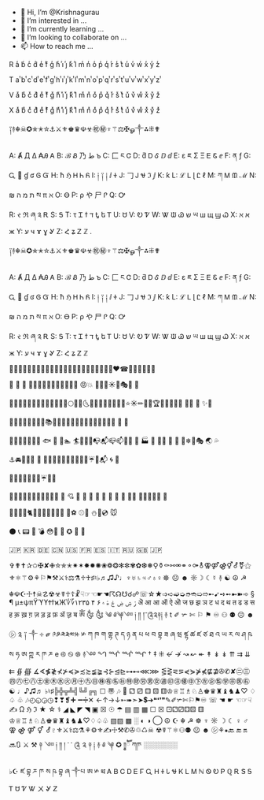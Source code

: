 - 👋 Hi, I’m @Krishnagurau
- 👀 I’m interested in ...
- 🌱 I’m currently learning ...
- 💞️ I’m looking to collaborate on ...
- 📫 How to reach me ...

<!---
Krishnagurau/Krishnagurau is a ✨ special ✨ repository because its `README.md` (this file) appears on your GitHub profile.
You can click the Preview link to take a look at your changes.
--->

R
 aͬ bͬ cͬ dͬ eͬ fͬ gͬ hͬ iͬ jͬ kͬ lͬ mͬ nͬ oͬ pͬ qͬ rͬ sͬ tͬ uͬ vͬ wͬ xͬ yͬ zͬ

T
 aͭ bͭ cͭ dͭ eͭ fͭ gͭ hͭ iͭ jͭ kͭ lͭ mͭ nͭ oͭ pͭ qͭ rͭ sͭ tͭ uͭ vͭ wͭ xͭ yͭ zͭ

V
 aͮ bͮ cͮ dͮ eͮ fͮ gͮ hͮ iͮ jͮ kͮ lͮ mͮ nͮ oͮ pͮ qͮ rͮ sͮ tͮ uͮ vͮ wͮ xͮ yͮ zͮ

X
aͯ bͯ cͯ dͯ eͯ fͯ gͯ hͯ iͯ jͯ kͯ lͯ mͯ nͯ oͯ pͯ qͯ rͯ sͯ tͯ uͯ vͯ wͯ xͯ yͯ zͯ

༑࿈☬☠✪✯✭✮⚓⚔⚜♚♛☫☣㊗㊙♆⚚⚖✠ௐ༒⁂⁜✟

A: Ⱥ Д ∆ ₳Ꭿ Ꭺ
B: ℬ Ᏸ 乃  ط  ъ
C: 匚  ང  Ꮳ
D: ƌ Ꭰ Ꮄ ⅅ ⅆ
E: ε  ཇ  Σ  Ξ Ꭼ Ꮛ ⅇ
F: ན ƒ
G: Ꮹ  𠂎 ɠ ʛ Ꮆ Ᏻ
H: ħ ℌ Ꮋ Ꮒ Ᏺ 
I: ༏ ༑ ༐ ⅈ  Ꮠ
J: 𠃌 Ꭻ Ꮰ ℑ ⅉ
K: ƙ
L: ℒ  Ꮮ  ɭ  Ꮭ ℓ
M: ཀ Ꮇ ᙢ ℳ
N: ₪  ת  מ  ה  ས  π ℵ
O: Ꮎ
P: ρ  や  尸 Ꮅ
Q: Ꭴ  
R: ર  ℜ  ཞ ༉ Ꭱ
S: Ꭶ
T: τ  Ꮖ  ϯ  ד  Ꮏ ե Ꭲ
U: Ꮜ
V: Ꭷ Ꮴ
W: Ꮤ ᙡ Ꮚ  ש  ཡ  ш  щ ϣ Ꮗ
X: ℵ  א  ж 
Y: ע  ч ɤ ɣ Ꮍ
Z: Հ ʑ Ꮓ ℤ
.


༑࿈☬☠✪✯✭✮⚓⚔⚜♚♛☫☣㊗㊙♆⚚⚖✠ௐ༒⁂⁜✟

A: Ⱥ Д ∆ ₳Ꭿ Ꭺ
B: ℬ Ᏸ 乃  ط  ъ
C: 匚  ང  Ꮳ
D: ƌ Ꭰ Ꮄ ⅅ ⅆ
E: ε  ཇ  Σ  Ξ Ꭼ Ꮛ ⅇ
F: ན ƒ
G: Ꮹ  𠂎 ɠ ʛ Ꮆ Ᏻ
H: ħ ℌ Ꮋ Ꮒ Ᏺ 
I: ༏ ༑ ༐ ⅈ  Ꮠ
J: 𠃌 Ꭻ Ꮰ ℑ ⅉ
K: ƙ
L: ℒ  Ꮮ  ɭ  Ꮭ ℓ
M: ཀ Ꮇ ᙢ ℳ
N: ₪  ת  מ  ה  ས  π ℵ
O: Ꮎ
P: ρ  や  尸 Ꮅ
Q: Ꭴ  
R: ર ℜ ཞ ༉ Ꭱ
S: Ꭶ
T: τ  Ꮖ  ϯ  ד  Ꮏ ե Ꭲ
U: Ꮜ
V: Ꭷ Ꮴ
W: Ꮤ ᙡ Ꮚ  ש  ཡ  ш  щ ϣ Ꮗ
X: ℵ  א  ж 
Y: ע  ч ɤ ɣ Ꮍ
Z: Հ ʑ Ꮓ ℤ


💃🌹💄🎪🚩🎈🎋📍🔺🔻🌂🐞🍎🍒🐾🍓📕👣💋💮📌💔⏰❤☎💌🚨🎯🚣👹👺

🌅 🌋  🌇 🌆🍤👝📔📙🏮🍄🍑🍹🎃🍁 😡💥 🍊🌞👘☀🏀🎭🔶 🔸

🍦🍋🍌🍮🍯🍍🚸📒🐤🐣🐥🌓🌔🌕🌙🌛🌜😶😋🌼🌽🐱🐯🌻💛⭐☀✏🔆🔅🏆🍮🔥💫🌞🌝 👑🌟 📯 ✨🔱

🍏🍐🐲🐢🐉🐊🎋📗📚🌱🌽🌿🏡🐸🐍🎄🐛🔋💚🎾⛳🚛🍃 🌵 🌾

🗽🐋🎽💠💧🎣🚣 🐟 🐳 🐬🏊 🏄👗💍💎📭📬📪📫🎿🌈 🎡 🏭  🗼 🗻🎠 🎢 🚢 🌁❄🎐🎭 🌏 💦

⚓🚘🌌🌃🎆 🎇  🎑🌠🗾🔵🔷🔹🌉💙🌀👖☔📘📬 🌀 💙

 🌸🔮🍇😈👚👿🎵☔🍆💜

🍥💕💖💞👛🐽🙋🙍🙎🍬💗 💓 💘  🙆 🙅 💁 💏 💑 💆 💇 💅 🍉👙 🎀🌸🌷🌺💐 👄

🐁🎲🍥🐇🐈💬💭🍼🍨💨🐔💡 🍚⚽ ⚾👀 ⛄👟💿 🐭

🌑 📞 📟 🎱 💣 😳🔫 🌚 ✪ 🎥 🎤

 🇯🇵  🇰🇷  🇩🇪  🇨🇳  🇺🇸  🇫🇷  🇪🇸  🇮🇹  🇷🇺  🇬🇧  🇯🇵

✞✟✝✰✩✠✘✙✮✯✭✷✶✸✹✺❀❁❂✻✼✾✿❆❅⚲⚱⚰⚯⚮⚭⚬⚩⚨⚢⚤⚣⚥⚦⚧⚝⚜⚛⚚⚙⚘⚐⚑⚒⚔⚕⚖⚗♱♰♯♮♭♬♫♪♩♆♅♄♃♂♁♀☸ ☹ ☻ ☼☽ ☾☿ ࿈ ☯ ☮ ☭
☬☫☪☩☨☠☡☢☣☤☥☦☧☟☞☜☛☚☈☊☋☌☍☏☆★➩➪➫➭➮➬➯➱➸➹➺➻➼➽➾ § ¶ µ±ψπϔϓϒϮϯϰЖ؇؆۱۲۳۵
 ۴ ۶ ۯ ۺ ۻ ۼ ۿ ۾ ऄ आ आ ऑ ऐ ऒ ज छ झ ञ ट ध द थ त ढ ड स ह क़ ख़ ग़ ज़ ड़ ढ़ फ़ ॲ ॹ ॺ ༀ ༂ ༃
 ༄ ༅༆༇ ༏ ༎ །༌་༊༉༈༐ ࿈ t ✐ ✃ ✄ ⚐ ⚑ ♾ ⚇ ⚉  ☹  ☻  ㋛ ༉ ༑ ༒ ༓ ༗ ༩༪༫༬༭༮
 ༯ ཀ ཁ ག གྷ ཊ ད ཉ ན པ ཕ བ བྷ ཟ ཞ ཝ ཛྷ ཚ ཛ ཙ ཐ འ ཡ ར ལ ཤ ཥ ས ཧ ཨ ཀྵ ཪ ཫ ཬ e
 ࿋ ࿊ ࿌ ࿈࿓࿔ ᙰ ᙲ ᙲ ᙱ † ‡ ⁜ ↚ ↛ ↝ ↜ ↞ ↟ ↡ ↡ ⇈ ⇉ ⇊ ⇇ ∯ ∰ ∡∢≸≹⊀⊁≼≽≾≿≨≩⊰⊱⊴⊵⊶⊷⋘⋙
 ⋚⋛⋜⋝⋞⋟⋡⋠⋢⋣✇✆✘㊁㊂㊃㊅㊆㊇㊏㊎㊍㊌㊋㊊㊉㊈㊐㊑㊒㊔㊓㊕㊖㊘㊚㊛㊜㊞㊟㊝㊥㊦㊧㊭㊬㊫㊪㊩㊨
 ☯ ♩♪♫♬ ♭♮♯╠╬╦╩╣╚╝╔╗ ☐ 〠 🎶 🎼 ⚁ ⚂ ⚃ ⚄ ⚅♔♕♖♗♘♙♚♛♜♝♞♟♡ ♢ ♤ ♧
 🎶◴◵◶◷❢❣❡➕ ➖➗✕  ←↑→↓➵➠➣➤💲➔❝❛❜❞✎✐✃✄⚐⚑♾ ☏ ☚ ☛ ☜☞☟✍ Ω ℌ ℑ ★ ☆ ⚕ ◢ ◣ ◤ ◥ ▣ ☒ ☉ ☂ ▤ ▥ ▦
 ☐ ☒ ⚀⚁⚂⚃⚄ ⚅ ♔♕♖♗♘♙♚♛♜♝♞♟♡♢♤♧ ▧▨ ▩ ░ ◐ ◑ ◯ ☮ ☪ ☬ ☭ ☸ ♆ ☼ ☽ ☾ ♀ ♂ ⚢ ⚣ ⚤ ⚥ ⚦♇⚜⚔⚕⚖⚗⚘⚙⚜✍☩⚒✆✇♲♺☠
 ☢☤⚚⚛⚇⚉  ☹  ☻  ㋛⚘⁕🔙 🔚 🔛 🔜🔃
⚔ ⚒ ༈ ༇    ༏   ༎   །  ༌  ་  ༊   ༉   ༈  ༐   ࿈  ༅ ༆ ✪ ༎ཽ༵ཾ ཀཫ ░░░░░░░

♭☪ ཛ བྷ ཬ ཫ ས ཥ བྷ ཞ ༒པ ཨ ༯ थ 
Ꭺ Ᏼ Ꮯ Ꭰ Ꭼ Ꮁ̵ Ꮹ Ꮋ Ꮠ Ꮣ Ꮰ Ꮶ Ꮮ Ꮇ ℕ Ꮻ Ꭷ Ꮲ ℚ Ꭱ Ꮥ Ꭶ Ꭲ Ꮜ Ꮴ Ꮤ ㄨ Ꮍ Ꮓ
